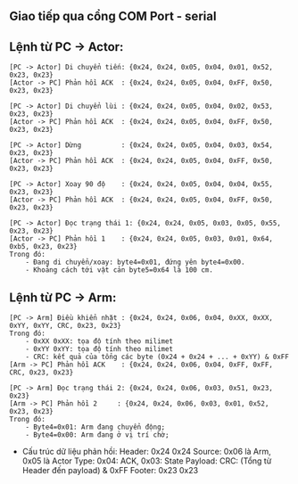 ## Giao tiếp qua cổng COM Port - serial

## Lệnh từ PC -> Actor:
```
[PC -> Actor] Di chuyển tiến: {0x24, 0x24, 0x05, 0x04, 0x01, 0x52, 0x23, 0x23}
[Actor -> PC] Phản hồi ACK  : {0x24, 0x24, 0x05, 0x04, 0xFF, 0x50, 0x23, 0x23}
``` 
```
[PC -> Actor] Di chuyển lùi : {0x24, 0x24, 0x05, 0x04, 0x02, 0x53, 0x23, 0x23}
[Actor -> PC] Phản hồi ACK  : {0x24, 0x24, 0x05, 0x04, 0xFF, 0x50, 0x23, 0x23}
```
```
[PC -> Actor] Dừng          : {0x24, 0x24, 0x05, 0x04, 0x03, 0x54, 0x23, 0x23}
[Actor -> PC] Phản hồi ACK  : {0x24, 0x24, 0x05, 0x04, 0xFF, 0x50, 0x23, 0x23}
```
```
[PC -> Actor] Xoay 90 độ    : {0x24, 0x24, 0x05, 0x04, 0x04, 0x55, 0x23, 0x23}
[Actor -> PC] Phản hồi ACK  : {0x24, 0x24, 0x05, 0x04, 0xFF, 0x50, 0x23, 0x23}
```
```
[PC -> Actor] Đọc trạng thái 1: {0x24, 0x24, 0x05, 0x03, 0x05, 0x55, 0x23, 0x23}
[Actor -> PC] Phản hồi 1    : {0x24, 0x24, 0x05, 0x03, 0x01, 0x64, 0xb5, 0x23, 0x23}
Trong đó: 
    - Đang di chuyển/xoay: byte4=0x01, đứng yên byte4=0x00. 
    - Khoảng cách tới vật cản byte5=0x64 là 100 cm.
```

## Lệnh từ PC -> Arm:
```
[PC -> Arm] Điều khiển nhặt : {0x24, 0x24, 0x06, 0x04, 0xXX, 0xXX, 0xYY, 0xYY, CRC, 0x23, 0x23}
Trong đó:
    - 0xXX 0xXX: tọa độ tính theo milimet
    - 0xYY 0xYY: tọa độ tính theo milimet
    - CRC: kết quả của tổng các byte (0x24 + 0x24 + ... + 0xYY) & 0xFF
[Arm -> PC] Phản hồi ACK    : {0x24, 0x24, 0x06, 0x04, 0xFF, 0xFF, CRC, 0x23, 0x23}
```

```
[PC -> Arm] Đọc trạng thái 2: {0x24, 0x24, 0x06, 0x03, 0x51, 0x23, 0x23}
[Arm -> PC] Phản hồi 2     : {0x24, 0x24, 0x06, 0x03, 0x01, 0x52, 0x23, 0x23}
Trong đó: 
    - Byte4=0x01: Arm đang chuyển động;
    - Byte4=0x00: Arm đang ở vị trí chờ;
```


- Cấu trúc dữ liệu phản hồi:
Header: 0x24 0x24 
Source: 0x06 là Arm, 0x05 là Actor
Type: 0x04: ACK, 0x03: State
Payload:
CRC: (Tổng từ Header đến payload) & 0xFF
Footer: 0x23 0x23 